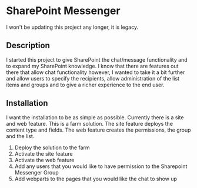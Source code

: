 SharePoint Messenger
===================

I won't be updating this project any longer, it is legacy. 

Description
-
I started this project to give SharePoint the chat/message functionality and to expand my SharePoint knowledge. I know that there are features out there that allow chat functionality however, I wanted to take it a bit further and allow users to specify the recipients, allow administration of the list items and groups and to give a richer experience to the end user.

Installation
-
I want the installation to be as simple as possible. Currently there is a site and web feature. This is a farm solution. The site feature deploys the content type and fields. The web feature creates the permissions, the group and the list.

1. Deploy the solution to the farm
2. Activate the site feature
3. Activate the web feature
4. Add any users that you would like to have permission to the Sharepoint Messenger Group
5. Add webparts to the pages that you would like the chat to show up





